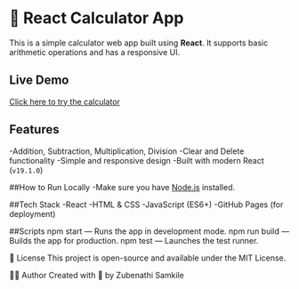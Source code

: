 # 🧮 React Calculator App

This is a simple calculator web app built using **React**. It supports basic arithmetic operations and has a responsive UI.

## Live Demo
[Click here to try the calculator](https://ZUBENATHI-SAMKILE.github.io/calculator-react/)

## Features
-Addition, Subtraction, Multiplication, Division
-Clear and Delete functionality
-Simple and responsive design
-Built with modern React (`v19.1.0`)

##How to Run Locally
-Make sure you have [Node.js](https://nodejs.org/) installed.

##Tech Stack
-React
-HTML & CSS
-JavaScript (ES6+)
-GitHub Pages (for deployment)

##Scripts
npm start — Runs the app in development mode.
npm run build — Builds the app for production.
npm test — Launches the test runner.

📄 License
This project is open-source and available under the MIT License.

🧑‍💻 Author
Created with 💙 by Zubenathi Samkile
